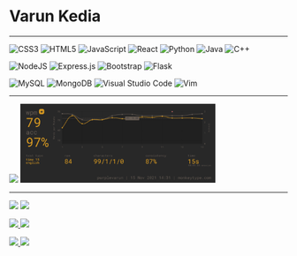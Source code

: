 # Varun Kedia

<hr/>

![CSS3](https://img.shields.io/badge/css3-%231572B6.svg?style=for-the-badge&logo=css3&logoColor=white)
![HTML5](https://img.shields.io/badge/html5-%23E34F26.svg?style=for-the-badge&logo=html5&logoColor=white)
![JavaScript](https://img.shields.io/badge/javascript-%23323330.svg?style=for-the-badge&logo=javascript&logoColor=%23F7DF1E)
![React](https://img.shields.io/badge/react-%2320232a.svg?style=for-the-badge&logo=react&logoColor=blue)
![Python](https://img.shields.io/badge/python-3670A0?style=for-the-badge&logo=python&logoColor=ffdd54)
![Java](https://img.shields.io/badge/java-%23ED8B00.svg?style=for-the-badge&logo=java&logoColor=white)
![C++](https://img.shields.io/badge/c++-%2300599C.svg?style=for-the-badge&logo=c%2B%2B&logoColor=white)

![NodeJS](https://img.shields.io/badge/node.js-6DA55F?style=for-the-badge&logo=node.js&logoColor=white)
![Express.js](https://img.shields.io/badge/express.js-%23404d59.svg?style=for-the-badge&logo=express&logoColor=%2361DAFB)
![Bootstrap](https://img.shields.io/badge/bootstrap-%23563D7C.svg?style=for-the-badge&logo=bootstrap&logoColor=white)
![Flask](https://img.shields.io/badge/flask-%23000.svg?style=for-the-badge&logo=flask&logoColor=white)

![MySQL](https://img.shields.io/badge/mysql-%2300f.svg?style=for-the-badge&logo=mysql&logoColor=white)
![MongoDB](https://img.shields.io/badge/MongoDB-%234ea94b.svg?style=for-the-badge&logo=mongodb&logoColor=white)
![Visual Studio Code](https://img.shields.io/badge/Visual%20Studio%20Code-0078d7.svg?style=for-the-badge&logo=visual-studio-code&logoColor=white)
![Vim](https://img.shields.io/badge/VIM-%2311AB00.svg?style=for-the-badge&logo=vim&logoColor=white)

<hr/>

<p>
<img src="https://data.typeracer.com/misc/badge?user=purplevarun"/>
<img width=70% src="src/monkeytype.png"/>
</p>

<hr/>

<p>
<img src="https://github-readme-stats.vercel.app/api?username=purplevarun&count_private=true&show_icons=true&theme=radical" />
<img width=30% src="https://github-readme-stats.vercel.app/api/top-langs/?username=purplevarun&langs_count=4&theme=radical"/>
</p>

<p>
<a href="https://github.com/purplevarun/Dynamic-programming">
  <img src="https://github-readme-stats.vercel.app/api/pin/?username=purplevarun&repo=Dynamic-Programming&theme=radical"/>
</a>
<a href="https://github.com/purplevarun/CodeChef-DSA">
  <img src="https://github-readme-stats.vercel.app/api/pin/?username=purplevarun&repo=CodeChef-DSA&theme=radical"/>
</a>
</p>

<p>
<a href="https://github.com/purplevarun/aec-placement-statistics">
  <img src="https://github-readme-stats.vercel.app/api/pin/?username=purplevarun&repo=aec-placement-statistics&theme=radical"/>
</a>
<a href="https://github.com/purplevarun/dotfiles">
  <img src="https://github-readme-stats.vercel.app/api/pin/?username=purplevarun&repo=dotfiles&theme=radical"/>
</a>
</p>
